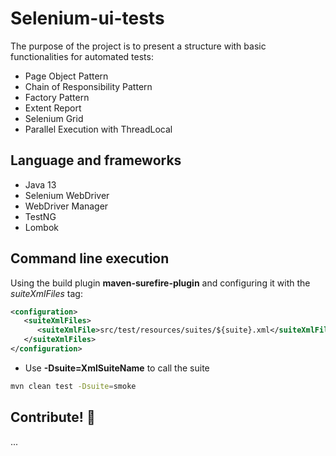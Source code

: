 # Selenium-ui-tests

The purpose of the project is to present a structure with basic functionalities for automated tests:

* Page Object Pattern
* Chain of Responsibility Pattern
* Factory Pattern
* Extent Report
* Selenium Grid
* Parallel Execution with ThreadLocal

## Language and frameworks

* Java 13
* Selenium WebDriver
* WebDriver Manager
* TestNG
* Lombok

## Command line execution

Using the build plugin **maven-surefire-plugin** and configuring it with the _suiteXmlFiles_ tag:

```xml
<configuration>
   <suiteXmlFiles>
      <suiteXmlFile>src/test/resources/suites/${suite}.xml</suiteXmlFile>
   </suiteXmlFiles>
</configuration>
```

* Use **-Dsuite=XmlSuiteName** to call the suite

````bash
mvn clean test -Dsuite=smoke
````

## Contribute! :beers:

...